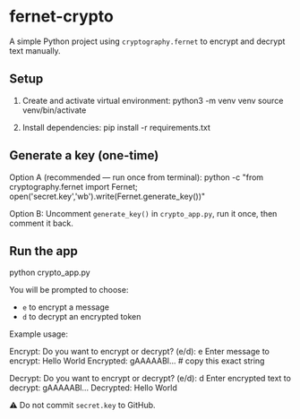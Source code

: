 # fernet-crypto

A simple Python project using `cryptography.fernet` to encrypt and decrypt text manually.

## Setup

1. Create and activate virtual environment:
python3 -m venv venv
source venv/bin/activate

2. Install dependencies:
pip install -r requirements.txt

## Generate a key (one-time)

Option A (recommended — run once from terminal):
python -c "from cryptography.fernet import Fernet; open('secret.key','wb').write(Fernet.generate_key())"

Option B:
Uncomment `generate_key()` in `crypto_app.py`, run it once, then comment it back.

## Run the app

python crypto_app.py

You will be prompted to choose:
- `e` to encrypt a message
- `d` to decrypt an encrypted token

Example usage:

Encrypt:
Do you want to encrypt or decrypt? (e/d): e
Enter message to encrypt: Hello World
Encrypted: gAAAAABl...   # copy this exact string

Decrypt:
Do you want to encrypt or decrypt? (e/d): d
Enter encrypted text to decrypt: gAAAAABl...
Decrypted: Hello World

⚠️ Do not commit `secret.key` to GitHub.
